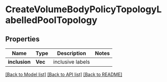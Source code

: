 # CreateVolumeBodyPolicyTopologyLabelledPoolTopology

## Properties

Name | Type | Description | Notes
------------ | ------------- | ------------- | -------------
**inclusion** | **Vec<String>** | inclusive labels | 

[[Back to Model list]](../README.md#documentation-for-models) [[Back to API list]](../README.md#documentation-for-api-endpoints) [[Back to README]](../README.md)



